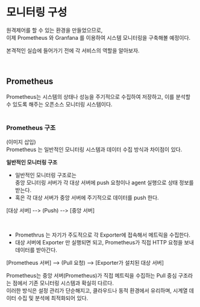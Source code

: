# 모니터링 구성

원격제어를 할 수 있는 환경을 만들었으므로,   
이제 Prometheus 와 Granfana 를 이용하여 시스템 모니터링을 구축해볼 예정이다.  

본격적인 실습에 들어가기 전에 각 서비스의 역할을 알아보자.  

<br>  

## Prometheus
Prometheus는 시스템의 상태나 성능을 주기적으로 수집하여 저장하고, 이를 분석할 수 있도록 해주는 오픈소스 모니터링 시스템이다.    
<br>

### Prometheus 구조  
(이미지 삽입)  
Prometheus 는 일반적인 모니터링 시스템과 데이터 수집 방식과 차이점이 있다.  

**일반적인 모니터링 구조**

- 일반적인 모니터링 구조로는  
중앙 모니터링 서버가 각 대상 서버에 push 요청이나 agent 실행으로 상태 정보를 받는다.  
- 혹은 각 대상 서버가 중앙 서버에 주기적으로 데이터를 push 한다.  

[대상 서버] --> (Push) --> [중앙 서버]

<br>

- Promethrus 는 자기가 주도적으로 각 Exporter에 접속해서 메트릭을 수집한다.
- 대상 서버에 Exporter 만 실행되면 되고, Prometheus가 직접 HTTP 요청을 보내 데이터를 받아간다.  

[Prometheus 서버] --> (Pull 요청) --> [Exporter가 설치된 대상 서버]


Prometheus는 중앙 서버(Prometheus)가 직접 메트릭을 수집하는 Pull 중심 구조라는 점에서 기존 모니터링 시스템과 확실히 다르다.  
이러한 방식은 설정 관리가 단순해지고, 클라우드나 동적 환경에서 유리하며, 시계열 데이터 수집 및 분석에 최적화되어 있다.  
